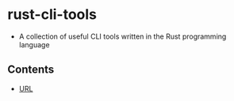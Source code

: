 # rust-cli-tools

- A collection of useful CLI tools written in the Rust programming language

## Contents

- [URL](url/README.md) 